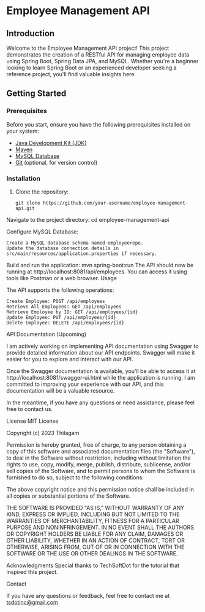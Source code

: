 # Employee Management API

## Introduction

Welcome to the Employee Management API project! This project demonstrates the creation of a RESTful API for managing employee data using Spring Boot, Spring Data JPA, and MySQL. Whether you're a beginner looking to learn Spring Boot or an experienced developer seeking a reference project, you'll find valuable insights here.

## Getting Started

### Prerequisites

Before you start, ensure you have the following prerequisites installed on your system:

- [Java Development Kit (JDK)](https://www.oracle.com/java/technologies/javase-downloads.html)
- [Maven](https://maven.apache.org/download.cgi)
- [MySQL Database](https://dev.mysql.com/downloads/installer/)
- [Git](https://git-scm.com/downloads) (optional, for version control)

### Installation

1. Clone the repository:

   ```shell
   git clone https://github.com/your-username/employee-management-api.git

Navigate to the project directory:
 cd employee-management-api
 
Configure MySQL Database:

    Create a MySQL database schema named employeerepo.
    Update the database connection details in src/main/resources/application.properties if necessary.
    
Build and run the application:
    mvn spring-boot:run
The API should now be running at http://localhost:8081/api/employees. You can access it using tools like Postman or a web browser.
Usage

The API supports the following operations:

    Create Employee: POST /api/employees
    Retrieve All Employees: GET /api/employees
    Retrieve Employee by ID: GET /api/employees/{id}
    Update Employee: PUT /api/employees/{id}
    Delete Employee: DELETE /api/employees/{id}

API Documentation (Upcoming)

I am actively working on implementing API documentation using Swagger to provide detailed information about our API endpoints. Swagger will make it easier for you to explore and interact with our API.

Once the Swagger documentation is available, you'll be able to access it at http://localhost:8081/swagger-ui.html while the application is running.
I am committed to improving your experience with our API, and this documentation will be a valuable resource.

In the meantime, if you have any questions or need assistance, please feel free to contact us.


License
MIT License

Copyright (c) 2023 Thilagam

Permission is hereby granted, free of charge, to any person obtaining a copy
of this software and associated documentation files (the "Software"), to deal
in the Software without restriction, including without limitation the rights
to use, copy, modify, merge, publish, distribute, sublicense, and/or sell
copies of the Software, and to permit persons to whom the Software is
furnished to do so, subject to the following conditions:

The above copyright notice and this permission notice shall be included in
all copies or substantial portions of the Software.

THE SOFTWARE IS PROVIDED "AS IS," WITHOUT WARRANTY OF ANY KIND, EXPRESS OR
IMPLIED, INCLUDING BUT NOT LIMITED TO THE WARRANTIES OF MERCHANTABILITY,
FITNESS FOR A PARTICULAR PURPOSE AND NONINFRINGEMENT. IN NO EVENT SHALL THE
AUTHORS OR COPYRIGHT HOLDERS BE LIABLE FOR ANY CLAIM, DAMAGES OR OTHER
LIABILITY, WHETHER IN AN ACTION OF CONTRACT, TORT OR OTHERWISE, ARISING FROM,
OUT OF OR IN CONNECTION WITH THE SOFTWARE OR THE USE OR OTHER DEALINGS IN
THE SOFTWARE.


Acknowledgments
    Special thanks to TechSoftDot for the tutorial that inspired this project.

Contact

If you have any questions or feedback, feel free to contact me at tsdotinc@gmail.com
